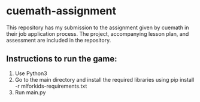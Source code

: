 # cuemath-assignment
This repository has my submission to the assignment given by cuemath in their job application process. The project, accompanying lesson plan, and assessment are included in the repository. 

## Instructions to run the game:
1. Use Python3 
2. Go to the main directory and install the required libraries using pip install -r mlforkids-requirements.txt
3. Run main.py


